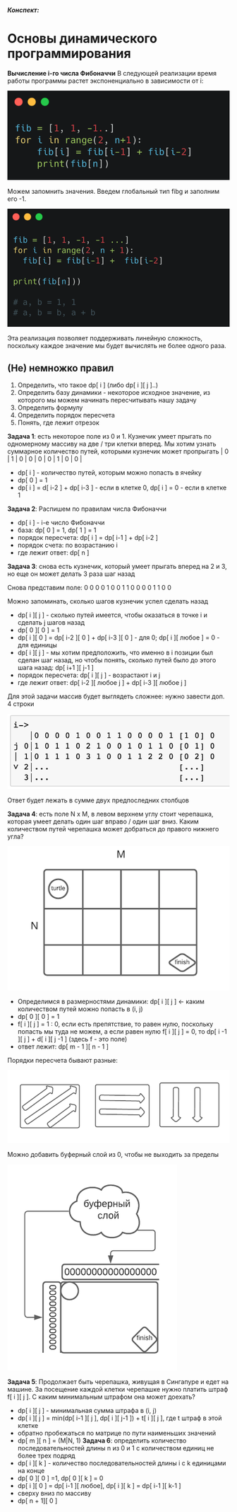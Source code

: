 
##### Конспект:

 # Основы динамического программирования
 **Вычисление i-го числа Фибоначчи**
 В следующей реализации время работы программы растет экспоненциально в зависимости от i:
 
 
 ![](images/1.png)

 Можем запомнить значения. Введем глобальный тип fibg и заполним его -1. 
 
 ![](images/2.png)
 
 Эта реализация позволяет поддерживать линейную сложность, поскольку каждое значение мы будет вычислять не более одного раза. 

 ## (Не) немножко правил
 1. Определить, что такое dp[ i ] (либо dp[ i ][ j ]..)
 2. Определить базу динамики - некоторое исходное значение, из которого мы можем начинать пересчитывать нашу задачу
 3. Определить формулу
 4. Определить порядок пересчета
 5. Понять, где лежит отрезок

 **Задача 1**: есть некоторое поле из 0 и 1. 
 Кузнечик умеет прыгать по одномерному массиву на две / три клетки вперед. 
 Мы хотим узнать суммарное количество путей, которыми кузнечик может пропрыгать
 | 0 | 1 | 0 | 0 | 0 | 0 | 1 | 0 | 0 |

 - dp[ i ] - количество путей, которым можно попасть в ячейку
 - dp[ 0 ] = 1
 - dp[ i ] = d[ i-2 ] + dp[ i-3 ] - если в клетке 0, dp[ i ] = 0 - если в клетке 1

 **Задача 2**: Распишем по правилам числа Фибоначчи

 - dp[ i ] - i-е число Фибоначчи
 - база: dp[ 0 ] = 1, dp[ 1 ] = 1
 - порядок пересчета: dp[ i ] = dp[ i-1 ] + dp[ i-2 ]
 - порядок счета: по возрастанию i 
 - где лежит ответ: dp[ n ]

 **Задача 3**: снова есть кузнечик, который умеет прыгать вперед на 2 и 3, но еще он может делать 3 раза шаг назад

 Снова представим поле:
 0 0 0 0 1 0 0 1 1 0 0 0 0 1 1 0 0

 Можно запоминать, сколько шагов кузнечик успел сделать назад

 - dp[ i ][ j ] - сколько путей имеется, чтобы оказаться в точке i и сделать j  шагов назад
 - dp[ 0 ][ 0 ] = 1
 - dp[ i ][ 0 ] = dp[ i-2 ][ 0 ] + dp[ i-3 ][ 0 ] - для 0; dp[ i ][ любое ] = 0 - для единицы
 - dp[ i ][ j ] - мы хотим предположить, что именно в i позиции был сделан шаг назад, но чтобы понять, сколько путей было до этого шага назад: dp[ i+1 ][ j-1 ]
 - порядок пересчета: dp[ i ][ j ] - возрастают i и  j
 - где лежит ответ: dp[ i-2 ][ любое j ] + dp[ i-3 ][ любое j ]

 Для этой задачи массив будет выглядеть сложнее: нужно завести доп. 4 строки

 ![](images/5.png)
 
 Ответ будет лежать в сумме двух предпоследних столбцов

 **Задача 4**: есть поле N x M, в левом верхнем углу стоит черепашка, которая умеет делать один шаг вправо / один шаг вниз. 
 Каким количеством путей черепашка может добраться до правого нижнего угла?
 
 ![](images/6.png)
 
 - Определимся в размерностями динамики: dp[ i ][ j ] <- каким количеством путей можно попасть в (i, j) 
 - dp[ 0 ][ 0 ] = 1
 - f[ i ][ j ] = 1 : 0, если есть препятствие, то равен нулю, поскольку попасть мы туда не можем, а если равен нулю f[ i ][ j ] = 0, то dp[ i -1 ][ j ] + d[ i ][ j -1 ] (здесь f - это поле)
 - ответ лежит: dp[ m - 1 ][ n - 1 ]

 Порядки пересчета бывают разные:
 
 ![](images/7.png)
 
 Можно добавить буферный слой из 0, чтобы не выходить за пределы
 
 ![](images/8.png)
 
 
 **Задача 5**: Продолжает быть черепашка, живущая в Сингапуре и едет на машине. 
 За посещение каждой клетки черепашке нужно платить штраф f[ i ][ j ]. С каким минимальным штрафом она может доехать?
 
 
 - dp[ i ][ j ] - минимальная сумма штрафа в (i, j)
 - dp[ i ][ j ] = min(dp[ i-1 ][ j ], dp[ i ][ j-1 ]) + t[ i ][ j ], где t штраф в этой клетке
 - обратно пробежаться по матрице по пути наименьших значений
 - dp[ m ][ n ] = (M|N, 1)
 **Задача 6**: определить количество последовательностей длины n из 0 и 1 с количеством единиц не более трех подряд
 - dp[ i ][ k ] - количество последовательностей длины i с k единицами на конце
 - dp[ 0 ][ 0 ] =1, dp[ 0 ][ k ] = 0
 - dp[ i ][ 0 ] = dp[ i-1 ][ любое], dp[ i ][ k ] = dp[ i-1 ][ k-1 ]
 - сверху вниз по массиву
 - dp[ n + 1][ 0 ]
